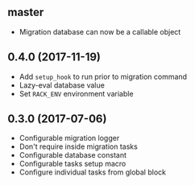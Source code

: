 ## master
- Migration database can now be a callable object

## 0.4.0 (2017-11-19)
- Add `setup_hook` to run prior to migration command
- Lazy-eval database value
- Set `RACK_ENV` environment variable

## 0.3.0 (2017-07-06)
- Configurable migration logger
- Don't require inside migration tasks
- Configurable database constant
- Configurable tasks setup macro
- Configure individual tasks from global block
